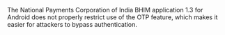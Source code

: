 The National Payments Corporation of India BHIM application 1.3 for Android does not properly restrict use of the OTP feature, which makes it easier for attackers to bypass authentication.